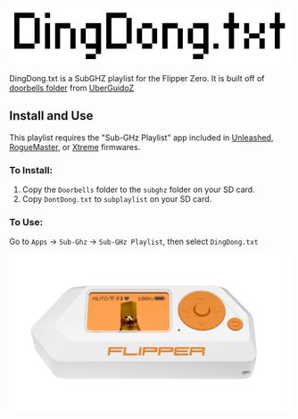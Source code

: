 ![](/Assets/dingdong.png)

DingDong.txt is a SubGHZ playlist for the Flipper Zero. It is built off of [doorbells folder](https://github.com/UberGuidoZ/Flipper/tree/main/Sub-GHz/Doorbells) from [UberGuidoZ](https://github.com/UberGuidoZ)

## Install and Use

This playlist requires the "Sub-GHz Playlist" app included in [Unleashed](https://github.com/DarkFlippers/unleashed-firmware), [RogueMaster](https://github.com/RogueMaster/flipperzero-firmware-wPlugins), or [Xtreme](https://github.com/Flipper-XFW/Xtreme-Firmware) firmwares.

### To Install:

1. Copy the `Doorbells` folder to the `subghz` folder on your SD card.
2. Copy `DontDong.txt` to `subplaylist` on your SD card.

### To Use:

Go to `Apps` -> `Sub-Ghz` -> `Sub-GHz Playlist`, then select `DingDong.txt`

![](/Assets/flipcat.png)